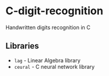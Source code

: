 # C-digit-recognition
Handwritten digits recognition in C

## Libraries
 - `lag` - Linear Algebra library
 - `ceural` - C neural network library
